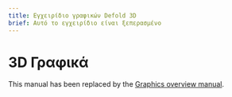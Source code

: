 ```yaml
---
title: Εγχειρίδιο γραφικών Defold 3D
brief: Αυτό το εγχειρίδιο είναι ξεπερασμένο
---
```


# 3D Γραφικά

This manual has been replaced by the [Graphics overview manual](/manuals/graphics).

